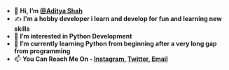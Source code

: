 - 👋 **Hi, I’m [@Aditya Shah](https://github.com/notableadii)**
- ✍️ **I'm a hobby developer i learn and develop for fun and learning new skills**
- 👀 **I’m interested in Python Development**
- 🌱 **I’m currently learning Python from beginning after a very long gap from programming** 
- 📫 **You Can Reach Me On - [Instagram](https://instagram.com/ewww_adii), [Twitter](https:twitter.com/TheMostRealAdii), [Email](mailto:work.adii01@gmail.com)**

 <!-- ![image](https://media.giphy.com/media/Uz4cDaGXPxeuY/giphy.gif) -->
<!-- <table>
<tr>
    <td align='center' width="190">
        <img src="https://raw.githubusercontent.com/github/explore/80688e429a7d4ef2fca1e82350fe8e3517d3494d/topics/javascript/javascript.png" width="90">
    </td>
    <td align='center' width="190">
        <img src="https://raw.githubusercontent.com/PHANTOM0P/PHANTOM0P/4d010b945018a617c529b74888e3c9381cac6e2f/assets/ts.svg" width="90">
    </td>
    <td align='center' width="165">
        <img src="css.png">
    </td>
   <td align='center' width="190">
        <img src="html.png">
    </td>
  <td align='center' width="190">
        <img src="remixjss.png">
    </td>
 <td align='center' width="190">
        <img src="reactjs.png">
    </td>
</tr>
</table>-->
<!-- <p align="center">
<img src="https://media.giphy.com/media/vMSXa7KFGx49aeeXhe/giphy.gif">
</p> -->
<!-- - 💞️ I’m looking to collaborate on ... -->
<!-- - 📫 How to reach me [Instagram](https://instagram.com/icy_kaido) -->

<!---
IcyKaido/IcyKaido is a ✨ special ✨ repository because its `README.md` (this file) appears on your GitHub profile.
You can click the Preview link to take a look at your changes.
--->
